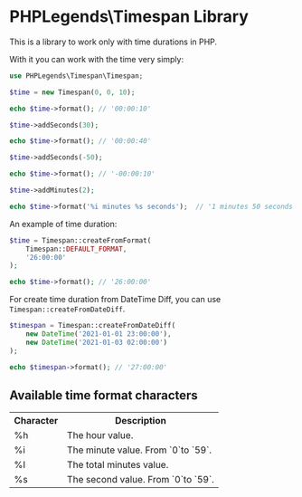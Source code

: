 # PHPLegends\Timespan Library

This is a library to work only with time durations in PHP.

With it you can work with the time very simply:


```php
use PHPLegends\Timespan\Timespan;

$time = new Timespan(0, 0, 10);

echo $time->format(); // '00:00:10'

$time->addSeconds(30);

echo $time->format(); // '00:00:40'

$time->addSeconds(-50);

echo $time->format(); // '-00:00:10'

$time->addMinutes(2);

echo $time->format('%i minutes %s seconds');  // '1 minutes 50 seconds'

```

An example of time duration:

```php
$time = Timespan::createFromFormat(
    Timespan::DEFAULT_FORMAT, 
    '26:00:00'
);

echo $time->format(); // '26:00:00'
```


For create time duration from DateTime Diff, you can use `Timespan::createFromDateDiff`.

```php
$timespan = Timespan::createFromDateDiff(
    new DateTime('2021-01-01 23:00:00'),
    new DateTime('2021-01-03 02:00:00')
);

echo $timespan->format(); // '27:00:00'
```


## Available time format characters


<table>
    <tr>
        <th>Character</th>
        <th>Description</th>
    </tr>
    <tr>
        <td>%h</td>
        <td>The hour value.</td>
    </tr>
    <tr>
        <td>%i</td>
        <td>The minute value. From `0`to `59`.</td>
    </tr>
    <tr>
        <td>%I</td>
        <td>The total minutes value.</td>
    </tr>
    <tr>
        <td>%s</td>
        <td>The second value. From `0`to `59`. </td>
    </tr>
</table>
